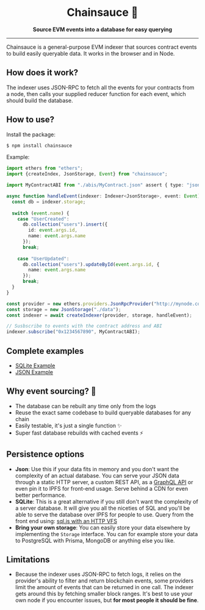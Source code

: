 <h1 align="center">
<strong>Chainsauce 💃</strong>
</h1>
<p align="center">
<strong>Source EVM events into a database for easy querying</strong>
</p>

-------

Chainsauce is a general-purpose EVM indexer that sources contract events to build easily queryable data. It works in the browser and in Node.

## How does it work?

The indexer uses JSON-RPC to fetch all the events for your contracts from a node, then calls your supplied reducer function for each event, which should build the database.

## How to use?

Install the package:

```bash
$ npm install chainsauce
```

Example:

```ts
import ethers from "ethers";
import {createIndex, JsonStorage, Event} from "chainsauce";

import MyContractABI from "./abis/MyContract.json" assert { type: "json" };

async function handleEvent(indexer: Indexer<JsonStorage>, event: Event) {
  const db = indexer.storage;
  
  switch (event.name) {
    case "UserCreated":
      db.collection("users").insert({
        id: event.args.id,
        name: event.args.name
      });
      break;
      
    case "UserUpdated":
      db.collection("users").updateById(event.args.id, {
        name: event.args.name
      });
      break;
  }
}

const provider = new ethers.providers.JsonRpcProvider("http://mynode.com");
const storage = new JsonStorage("./data");
const indexer = await createIndexer(provider, storage, handleEvent);

// Susbscribe to events with the contract address and ABI
indexer.subscribe("0x1234567890", MyContractABI);
```

## Complete examples

- [SQLite Example](https://github.com/boudra/chainsauce/blob/main/examples/gitcoin/indexSqlite.js)
- [JSON Example](https://github.com/boudra/chainsauce/blob/main/examples/gitcoin/indexJson.js)

## Why event sourcing? 🤔

- The database can be rebuilt any time only from the logs
- Reuse the exact same codebase to build queryable databases for any chain
- Easily testable, it's just a single function ✨
- Super fast database rebuilds with cached events ⚡️

## Persistence options

- **Json**: Use this if your data fits in memory and you don't want the complexity of an actual database. You can serve your JSON data through a static HTTP server, a custom REST API, as a [GraphQL API](https://github.com/marmelab/json-graphql-server) or even pin it to IPFS for front-end usage. Serve behind a CDN for even better performance.
- **SQLite**: This is a great alternative if you still don't want the complexity of a server database. It will give you all the niceties of SQL and you'll be able to serve the database over IPFS for people to use. Query from the front end using: [sql.js with an HTTP VFS](https://github.com/phiresky/sql.js-httpvfs)
- **Bring your own storage**: You can easily store your data elsewhere by implementing the `Storage` interface. You can for example store your data to PostgreSQL with Prisma, MongoDB or anything else you like.

## Limitations

- Because the indexer uses JSON-RPC to fetch logs, it relies on the provider's ability to filter and return blockchain events, some providers limit the amount of events that can be returned in one call. The indexer gets around this by fetching smaller block ranges. It's best to use your own node if you encounter issues, but **for most people it should be fine**.
